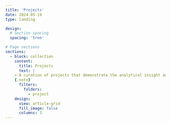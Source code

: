 ```yaml
---
title: 'Projects'
date: 2024-05-19
type: landing

design:
  # Section spacing
  spacing: '5rem'

# Page sections
sections:
  - block: collection
    content:
      title: Projects
      text: |
	> A curation of projects that demonstrate the analytical insight and strategic foresight of information visualization. 
	{.note} 
      filters:
        folders:
          - project
    design:
      view: article-grid
      fill_image: false
      columns: 3
---
```


